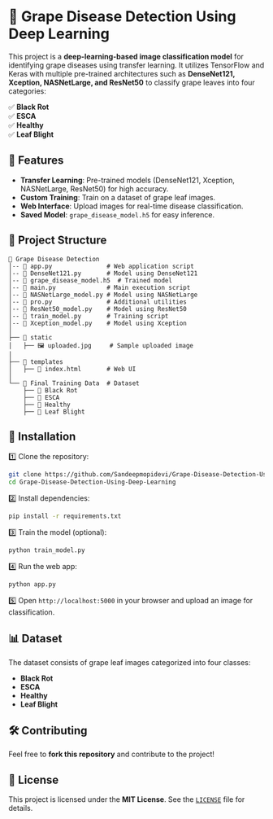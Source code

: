 # 🍇 Grape Disease Detection Using Deep Learning  

This project is a **deep-learning-based image classification model** for identifying grape diseases using transfer learning. It utilizes TensorFlow and Keras with multiple pre-trained architectures such as **DenseNet121, Xception, NASNetLarge, and ResNet50** to classify grape leaves into four categories:  

✅ **Black Rot**  
✅ **ESCA**  
✅ **Healthy**  
✅ **Leaf Blight**  

## 🚀 Features  
- **Transfer Learning**: Pre-trained models (DenseNet121, Xception, NASNetLarge, ResNet50) for high accuracy.  
- **Custom Training**: Train on a dataset of grape leaf images.  
- **Web Interface**: Upload images for real-time disease classification.  
- **Saved Model**: `grape_disease_model.h5` for easy inference.  

## 📂 Project Structure  
```
📂 Grape Disease Detection  
│-- 📄 app.py               # Web application script  
│-- 📄 DenseNet121.py       # Model using DenseNet121  
│-- 📄 grape_disease_model.h5  # Trained model  
│-- 📄 main.py              # Main execution script  
│-- 📄 NASNetLarge_model.py # Model using NASNetLarge  
│-- 📄 pro.py               # Additional utilities  
│-- 📄 ResNet50_model.py    # Model using ResNet50  
│-- 📄 train_model.py       # Training script  
│-- 📄 Xception_model.py    # Model using Xception  
│  
├── 📂 static  
│   ├── 🖼️ uploaded.jpg     # Sample uploaded image  
│  
├── 📂 templates  
│   ├── 📄 index.html       # Web UI  
│  
└── 📂 Final Training Data  # Dataset  
    ├── 📂 Black Rot  
    ├── 📂 ESCA  
    ├── 📂 Healthy  
    ├── 📂 Leaf Blight  
```  

## 🔧 Installation  
1️⃣ Clone the repository:  
   ```bash
   git clone https://github.com/Sandeepmopidevi/Grape-Disease-Detection-Using-Deep-Learning.git
   cd Grape-Disease-Detection-Using-Deep-Learning
   ```  
2️⃣ Install dependencies:  
   ```bash
   pip install -r requirements.txt
   ```  
3️⃣ Train the model (optional):  
   ```bash
   python train_model.py
   ```  
4️⃣ Run the web app:  
   ```bash
   python app.py
   ```  
5️⃣ Open `http://localhost:5000` in your browser and upload an image for classification.  

## 📊 Dataset  
The dataset consists of grape leaf images categorized into four classes:  
- **Black Rot**  
- **ESCA**  
- **Healthy**  
- **Leaf Blight**  

## 🛠 Contributing  
Feel free to **fork this repository** and contribute to the project!  

## 📝 License  
This project is licensed under the **MIT License**. See the [`LICENSE`](LICENSE) file for details.  
